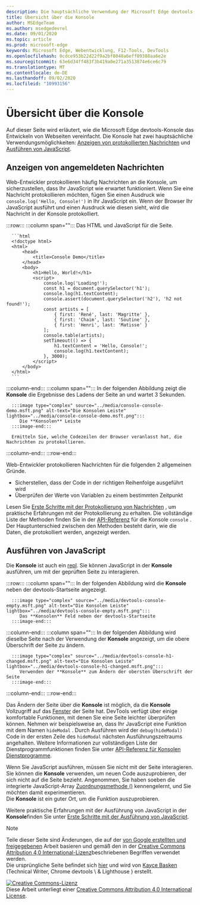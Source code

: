 ```yaml
---
description: Die hauptsächliche Verwendung der Microsoft Edge devtools-Konsole sind das Protokollieren von Nachrichten und das Ausführen von JavaScript.
title: Übersicht über die Konsole
author: MSEdgeTeam
ms.author: msedgedevrel
ms.date: 09/01/2020
ms.topic: article
ms.prod: microsoft-edge
keywords: Microsoft Edge, Webentwicklung, F12-Tools, DevTools
ms.openlocfilehash: 0cdce953b22d22f9a2bf8048a6eff89388aa6e2e
ms.sourcegitcommit: 63e6d34ff483f3b419a0e271a3513874e6ce6c79
ms.translationtype: MT
ms.contentlocale: de-DE
ms.lasthandoff: 09/02/2020
ms.locfileid: "10993156"
---
```

<!-- Copyright Kayce Basques 

   Licensed under the Apache License, Version 2.0 (the "License");
   you may not use this file except in compliance with the License.
   You may obtain a copy of the License at

       https://www.apache.org/licenses/LICENSE-2.0

   Unless required by applicable law or agreed to in writing, software
   distributed under the License is distributed on an "AS IS" BASIS,
   WITHOUT WARRANTIES OR CONDITIONS OF ANY KIND, either express or implied.
   See the License for the specific language governing permissions and
   limitations under the License.  -->





# Übersicht über die Konsole   

  

Auf dieser Seite wird erläutert, wie die Microsoft Edge devtools-Konsole das Entwickeln von Webseiten vereinfacht.  Die Konsole hat zwei hauptsächliche Verwendungsmöglichkeiten: [Anzeigen von protokollierten Nachrichten](#viewing-logged-messages) und [Ausführen von JavaScript](#running-javascript).  

## Anzeigen von angemeldeten Nachrichten   

Web-Entwickler protokollieren häufig Nachrichten an die Konsole, um sicherzustellen, dass Ihr JavaScript wie erwartet funktioniert.  Wenn Sie eine Nachricht protokollieren möchten, fügen Sie einen Ausdruck wie `console.log('Hello, Console!')` in Ihr JavaScript ein.  Wenn der Browser Ihr JavaScript ausführt und einen Ausdruck wie diesen sieht, wird die Nachricht in der Konsole protokolliert.  

:::row:::
   :::column span="":::
      Das HTML und JavaScript für die Seite.  
      
      ```html
      <!doctype html>
      <html>
          <head>
              <title>Console Demo</title>
          </head>
          <body>
              <h1>Hello, World!</h1>
              <script>
                  console.log('Loading!');
                  const h1 = document.querySelector('h1');
                  console.log(h1.textContent);
                  console.assert(document.querySelector('h2'), 'h2 not found!');
                  const artists = [
                      { first: 'René', last: 'Magritte' },
                      { first: 'Chaim', last: 'Soutine' },
                      { first: 'Henri', last: 'Matisse' }
                  ];
                  console.table(artists);
                  setTimeout(() => {
                      h1.textContent = 'Hello, Console!';
                      console.log(h1.textContent);
                  }, 3000);
              </script>
          </body>
      </html>
      ```  
   :::column-end:::
   :::column span="":::
      In der folgenden Abbildung zeigt die **Konsole** die Ergebnisse des Ladens der Seite an und wartet 3 Sekunden.  
      
      :::image type="complex" source="../media/console-console-demo.msft.png" alt-text="Die Konsolen Leiste" lightbox="../media/console-console-demo.msft.png":::
         Die **Konsolen** Leiste  
      :::image-end:::  
      
      Ermitteln Sie, welche Codezeilen der Browser veranlasst hat, die Nachrichten zu protokollieren.  
   :::column-end:::
:::row-end:::  

Web-Entwickler protokollieren Nachrichten für die folgenden 2 allgemeinen Gründe.  

*   Sicherstellen, dass der Code in der richtigen Reihenfolge ausgeführt wird  
*   Überprüfen der Werte von Variablen zu einem bestimmten Zeitpunkt  

Lesen Sie [Erste Schritte mit der Protokollierung von Nachrichten][DevtoolsConsoleLoggingMessages] , um praktische Erfahrungen mit der Protokollierung zu erhalten.  Die vollständige Liste der Methoden finden Sie in der [API-Referenz][DevToolsConsoleAPI] für die Konsole `console` .  Der Hauptunterschied zwischen den Methoden besteht darin, wie die Daten, die protokolliert werden, angezeigt werden.  

## Ausführen von JavaScript   

Die **Konsole** ist auch ein [repl][WikiREPLoop].  Sie können JavaScript in der **Konsole** ausführen, um mit der geprüften Seite zu interagieren.   

:::row:::
   :::column span="":::
      In der folgenden Abbildung wird die **Konsole** neben der devtools-Startseite angezeigt.  
      
      :::image type="complex" source="../media/devtools-console-empty.msft.png" alt-text="Die Konsolen Leiste" lightbox="../media/devtools-console-empty.msft.png":::
         Das **Konsolen** Feld neben der devtools-Startseite  
      :::image-end:::  
   :::column-end:::
   :::column span="":::
      In der folgenden Abbildung wird dieselbe Seite nach der Verwendung der **Konsole** angezeigt, um die obere Überschrift der Seite zu ändern.
      
      :::image type="complex" source="../media/devtools-console-h1-changed.msft.png" alt-text="Die Konsolen Leiste" lightbox="../media/devtools-console-h1-changed.msft.png":::
         Verwenden der **Konsole** zum Ändern der obersten Überschrift der Seite  
      :::image-end:::  
   :::column-end:::
:::row-end:::

Das Ändern der Seite über die **Konsole** ist möglich, da die **Konsole** Vollzugriff auf das [Fenster][MDNWindow] der Seite hat.  DevTools verfügt über einige komfortable Funktionen, mit denen Sie eine Seite leichter überprüfen können.  Nehmen wir beispielsweise an, dass Ihr JavaScript eine Funktion mit dem Namen `hideModal` .  Durch Ausführen wird der `debug(hideModal)` Code in der ersten Zeile des `hideModal` nächsten Ausführungszeitraums angehalten.  Weitere Informationen zur vollständigen Liste der Dienstprogrammfunktionen finden Sie unter [API-Referenz für Konsolen Dienstprogramme][DevtoolsConsoleUtilitiesDebug].  

Wenn Sie JavaScript ausführen, müssen Sie nicht mit der Seite interagieren.  Sie können die **Konsole** verwenden, um neuen Code auszuprobieren, der sich nicht auf die Seite bezieht.  Angenommen, Sie haben soeben die integrierte JavaScript-Array [Zuordnungsmethode ()][MDNMap] kennengelernt, und Sie möchten damit experimentieren.  
Die **Konsole** ist ein guter Ort, um die Funktion auszuprobieren.  

Weitere praktische Erfahrungen mit der Ausführung von JavaScript in der **Konsole**finden Sie unter [Erste Schritte mit der Ausführung von JavaScript][DevtoolsConsoleRunningJavascript].  

   

  

<!-- links -->  

[DevToolsConsoleAPI]: ./api.md "Konsolen-API-Referenz | Microsoft docs"  
[DevtoolsConsoleLoggingMessages]: ./log.md "Erste Schritte mit der Protokollierung von Nachrichten in der Konsole | Microsoft docs"  
[DevtoolsConsoleRunningJavascript]: ./javascript.md "Erste Schritte mit der Ausführung von JavaScript in der Konsole | Microsoft docs"  
[DevtoolsConsoleUtilitiesDebug]: ./utilities.md#debug "Debug-Console Utilities API Reference | Microsoft docs"  

[MDNMap]: https://developer.mozilla.org/docs/Web/JavaScript/Reference/Global_Objects/Array/map "Array. Prototype. map () | MDN"  
[MDNWindow]: https://developer.mozilla.org/docs/Web/API/Window "Fenster | MDN"  

[WikiREPLoop]: https://en.wikipedia.org/wiki/Read%E2%80%93eval%E2%80%93print_loop "Lesen – eval – Print Loop – Wikipedia"  

> [!NOTE]
> Teile dieser Seite sind Änderungen, die auf der [von Google erstellten und freigegebenen][GoogleSitePolicies] Arbeit basieren und gemäß den in der [Creative Commons Attribution 4,0 International-Lizenz][CCA4IL]beschriebenen Begriffen verwendet werden.  
> Die ursprüngliche Seite befindet sich [hier](https://developers.google.com/web/tools/chrome-devtools/console/index) und wird von [Kayce Basken][KayceBasques] (Technical Writer, Chrome devtools \ & Lighthouse \) erstellt.  

[![Creative Commons-Lizenz][CCby4Image]][CCA4IL]  
Diese Arbeit unterliegt einer [Creative Commons Attribution 4.0 International License][CCA4IL].  

[CCA4IL]: https://creativecommons.org/licenses/by/4.0  
[CCby4Image]: https://i.creativecommons.org/l/by/4.0/88x31.png  
[GoogleSitePolicies]: https://developers.google.com/terms/site-policies  
[KayceBasques]: https://developers.google.com/web/resources/contributors/kaycebasques  
